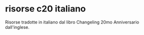 # risorse c20 italiano
 Risorse tradotte in italiano dal libro Changeling 20mo Anniversario dall'inglese.
